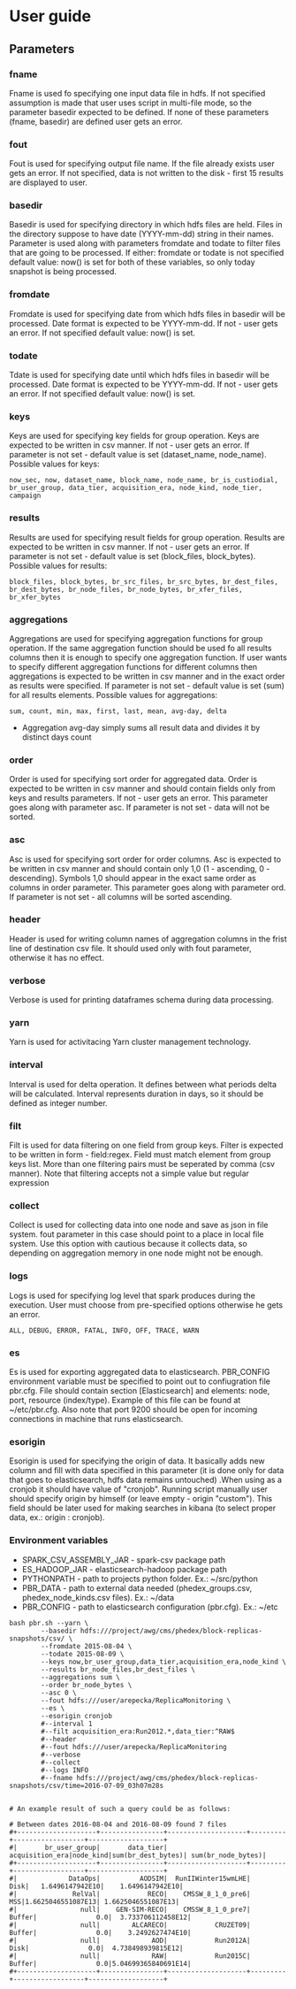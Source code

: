 # User guide 

## Parameters

### fname

Fname is used fo specifying one input data file in hdfs. If not specified assumption is made that user uses script in multi-file mode, so the parameter basedir expected to be defined. If none of these parameters (fname, basedir) are defined user gets an error.

### fout

Fout is used for specifying output file name. If the file already exists user gets an error. If not specified, data is not written to the disk - first 15 results are displayed to user.

### basedir

Basedir is used for specifying directory in which hdfs files are held. Files in the directory suppose to have date (YYYY-mm-dd) string in their names. Parameter is used along with parameters fromdate and todate to filter files that are going to be processed. If either: fromdate or todate is not specified default value: now() is set for both of these variables, so only today snapshot is being processed.

### fromdate

Fromdate is used for specifying date from which hdfs files in basedir will be processed. Date format is expected to be YYYY-mm-dd. If not - user gets an error. If not specified default value: now() is set.

### todate

Tdate is used for specifying date until which hdfs files in basedir will be processed. Date format is expected to be YYYY-mm-dd. If not - user gets an error. If not specified default value: now() is set.

### keys

Keys are used for specifying key fields for group operation. Keys are expected to be written in csv manner. If not - user gets an error. If parameter is not set - default value is set (dataset_name, node_name). Possible values for keys:

```
now_sec, now, dataset_name, block_name, node_name, br_is_custiodial, br_user_group, data_tier, acquisition_era, node_kind, node_tier, campaign
```

### results

Results are used for specifying result fields for group operation. Results are expected to be written in csv manner. If not - user gets an error. If parameter is not set - default value is set (block_files, block_bytes). Possible values for results:

```
block_files, block_bytes, br_src_files, br_src_bytes, br_dest_files, br_dest_bytes, br_node_files, br_node_bytes, br_xfer_files, br_xfer_bytes
```

### aggregations

Aggregations are used for specifying aggregation functions for group operation. If the same aggregation function should be used fo all results columns then it is enough to specify one aggregation function. If user wants to specify different aggregation functions for different columns then aggregations is expected to be written in csv manner and in the exact order as results were specified. If parameter is not set - default value is set (sum) for all results elements. Possible values for aggregations:

```
sum, count, min, max, first, last, mean, avg-day, delta
```
* Aggregation avg-day simply sums all result data and divides it by distinct days count

### order

Order is used for specifying sort order for aggregated data. Order is expected to be written in csv manner and should contain fields only from keys and results parameters. If not - user gets an error. This parameter goes along with parameter asc. If parameter is not set - data will not be sorted. 

### asc

Asc is used for specifying sort order for order columns. Asc is expected to be written in csv manner and should contain only 1,0 (1 - ascending, 0 -descending). Symbols 1,0 should appear in the exact same order as columns in order parameter. This parameter goes along with parameter ord. If parameter is not set - all columns will be sorted ascending. 

### header

Header is used for writing column names of aggregation columns in the frist line of destination csv file. It should used only with fout parameter, otherwise it has no effect.

### verbose

Verbose is used for printing dataframes schema during data processing.

### yarn

Yarn is used for activitacing Yarn cluster management technology.

### interval

Interval is used for delta operation. It defines between what periods delta will be calculated. Interval represents duration in days, so it should be defined as integer number.

### filt

Filt is used for data filtering on one field from group keys. Filter is expected to be written in form - field:regex. Field must match element from group keys list. More than one filtering pairs must be seperated by comma (csv manner). Note that filtering accepts not a simple value but regular expression

### collect

Collect is used for collecting data into one node and save as json in file system. fout parameter in this case should point to a place in local file system. Use this option with cautious because it collects data, so depending on aggregation memory in one node might not be enough.

### logs

Logs is used for specifying log level that spark produces during the execution. User must choose from pre-specified options otherwise he gets an error.
```
ALL, DEBUG, ERROR, FATAL, INFO, OFF, TRACE, WARN
```

### es

Es is used for exporting aggregated data to elasticsearch. PBR_CONFIG environment variable must be specified to point out to confiugration file pbr.cfg. File should contain section [Elasticsearch] and elements: node, port, resource (index/type). Example of this file can be found at ~/etc/pbr.cfg. Also note that port 9200 should be open for incoming connections in machine that runs elasticsearch.

### esorigin

Esorigin is used for specifying the origin of data. It basically adds new column and fill with data specified in this parameter (it is done only for data that goes to elasticsearch, hdfs data remains untouched) .When using as a cronjob it should have value of "cronjob". Running script manually user should specify origin by himself (or leave empty - origin "custom"). This field should be later used for making searches in kibana (to select proper data, ex.: origin : cronjob).

### Environment variables
- SPARK_CSV_ASSEMBLY_JAR - spark-csv package path
- ES_HADOOP_JAR - elasticsearch-hadoop package path
- PYTHONPATH - path to projects python folder. Ex.: ~/src/python
- PBR_DATA - path to external data needed (phedex_groups.csv, phedex_node_kinds.csv files). Ex.: ~/data
- PBR_CONFIG - path to elasticsearch configuration (pbr.cfg). Ex.: ~/etc

```
bash pbr.sh --yarn \
		--basedir hdfs:///project/awg/cms/phedex/block-replicas-snapshots/csv/ \
		--fromdate 2015-08-04 \
		--todate 2015-08-09 \
		--keys now,br_user_group,data_tier,acquisition_era,node_kind \
		--results br_node_files,br_dest_files \
		--aggregations sum \
		--order br_node_bytes \
		--asc 0 \
		--fout hdfs:///user/arepecka/ReplicaMonitoring \
		--es \
		--esorigin cronjob
		#--interval 1 
		#--filt acquisition_era:Run2012.*,data_tier:^RAW$
		#--header
		#--fout hdfs:///user/arepecka/ReplicaMonitoring
		#--verbose 
		#--collect
		#--logs INFO
		#--fname hdfs:///project/awg/cms/phedex/block-replicas-snapshots/csv/time=2016-07-09_03h07m28s 


# An example result of such a query could be as follows:

# Between dates 2016-08-04 and 2016-08-09 found 7 files
#+--------------------+----------------+--------------------+---------+------------------+-------------------+
#|       br_user_group|       data_tier|     acquisition_era|node_kind|sum(br_dest_bytes)| sum(br_node_bytes)|
#+--------------------+----------------+--------------------+---------+------------------+-------------------+
#|             DataOps|          AODSIM|  RunIIWinter15wmLHE|     Disk|   1.6496147942E10|    1.6496147942E10|
#|              RelVal|            RECO|    CMSSW_8_1_0_pre6|      MSS|1.6625046551087E13| 1.6625046551087E13|
#|                null|    GEN-SIM-RECO|    CMSSW_8_1_0_pre7|   Buffer|               0.0|  3.733706112458E12|
#|                null|        ALCARECO|            CRUZET09|   Buffer|               0.0|    3.2492627474E10|
#|                null|             AOD|            Run2012A|     Disk|               0.0|  4.738498939815E12|
#|                null|             RAW|            Run2015C|   Buffer|               0.0|5.04699365840691E14|
#+--------------------+----------------+--------------------+---------+------------------+-------------------+
```

